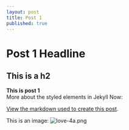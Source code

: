 ```yaml
---
layout: post
title: Post 1
published: true
---
```


<h1>Post 1 Headline</h1>

## This is a h2

<b>This is post 1</b> <br/>
More about the styled elements in Jekyll Now:

[View the markdown used to create this post](https://raw.githubusercontent.com/barryclark/www.jekyllnow.com/gh-pages/_posts/2014-6-19-Markdown-Style-Guide.md).

This is an image:
![love-4a.png]({{site.baseurl}}/images/love-4a.png)

